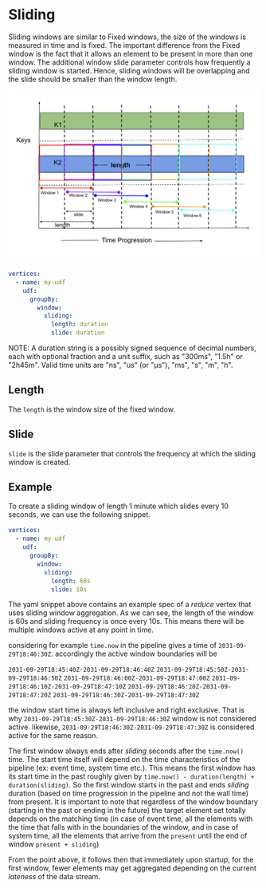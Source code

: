 # Sliding

Sliding windows are similar to Fixed windows, the size of the windows is measured in time and is fixed.
The important difference from the Fixed window is the fact that it allows an element to be present in
more than one window. The additional window slide parameter controls how frequently a sliding window
is started. Hence, sliding windows will be overlapping and the slide should be smaller than the window
length.

![plot](../../../../assets/sliding.png)

```yaml
vertices:
  - name: my-udf
    udf:
      groupBy:
        window:
          sliding:
            length: duration
            slide: duration
```

NOTE: A duration string is a possibly signed sequence of decimal numbers, each with optional fraction
and a unit suffix, such as "300ms", "1.5h" or "2h45m". Valid time units are "ns", "us" (or "µs"), "ms", "s", "m", "h".

## Length

The `length` is the window size of the fixed window.

## Slide

`slide` is the slide parameter that controls the frequency at which the sliding window is created.

## Example

To create a sliding window of length 1 minute which slides every 10 seconds, we can use the following snippet.

```yaml
vertices:
  - name: my-udf
    udf:
      groupBy:
        window:
          sliding:
            length: 60s
            slide: 10s
```

The yaml snippet above contains an example spec of a _reduce_ vertex that uses sliding window aggregation. As we can see, 
the length of the window is 60s and sliding frequency is once every 10s. This means there will be multiple windows
active at any point in time. 

considering for example `time.now` in the pipeline gives a time of `2031-09-29T18:46:30Z`. accordingly the active window
boundaries will be 

`2031-09-29T18:45:40Z-2031-09-29T18:46:40Z`
`2031-09-29T18:45:50Z-2031-09-29T18:46:50Z`
`2031-09-29T18:46:00Z-2031-09-29T18:47:00Z`
`2031-09-29T18:46:10Z-2031-09-29T18:47:10Z`
`2031-09-29T18:46:20Z-2031-09-29T18:47:20Z`
`2031-09-29T18:46:30Z-2031-09-29T18:47:30Z`

the window start time is always left inclusive and right exclusive. That is why `2031-09-29T18:45:30Z-2031-09-29T18:46:30Z` window is not considered active.
likewise, `2031-09-29T18:46:30Z-2031-09-29T18:47:30Z` is considered active for the same reason.

The first window always ends after _sliding_ seconds after the `time.now()` time. The start time itself will depend on the
time characteristics of the pipeline (ex: event time, system time etc.). This means the first window has its start time 
in the past roughly given by `time.now() - duration(length) + duration(sliding)`. So the first window starts in the past and ends _sliding_ 
duration (based on time progression in the pipeline and not the wall time) from present. It is important to note that 
regardless of the window boundary (starting in the past or ending in the future) the target element set totally depends
on the matching time (in case of event time, all the elements with the time that falls with in the boundaries of the window,
and in case of system time, all the elements that arrive from the `present` until the end of window `present + sliding`)

From the point above, it follows then that immediately upon startup, for the first window, fewer elements may get aggregated
depending on the current _lateness_ of the data stream.





